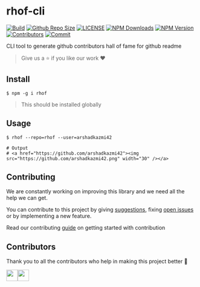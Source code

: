 # rhof-cli

[![Build](https://img.shields.io/travis/com/arshadkazmi42/rhof-cli.svg)](https://travis-ci.com/arshadkazmi42/rhof-cli/)
[![Github Repo Size](https://img.shields.io/github/repo-size/arshadkazmi42/rhof-cli.svg)](https://github.com/arshadkazmi42/rhof)
[![LICENSE](https://img.shields.io/npm/l/rhof.svg)](https://github.com/arshadkazmi42/rhof-cli/LICENSE)
[![NPM Downloads](https://img.shields.io/npm/dt/rhof.svg)](https://www.npmjs.com/package/rhof)
[![NPM Version](https://img.shields.io/npm/v/rhof.svg)](https://www.npmjs.com/package/rhof)
[![Contributors](https://img.shields.io/github/contributors/arshadkazmi42/rhof-cli.svg)](https://github.com/arshadkazmi42/rhof-cli/graphs/contributors)
[![Commit](https://img.shields.io/github/last-commit/arshadkazmi42/rhof-cli.svg)](https://github.com/arshadkazmi42/rhof-cli/commits/master)

CLI tool to generate github contributors hall of fame for github readme

> Give us a :star: if you like our work :heart:

## Install

```shell
$ npm -g i rhof
```

> This should be installed globally

## Usage

```shell
$ rhof --repo=rhof --user=arshadkazmi42

# Output
# <a href="https://github.com/arshadkazmi42"><img src="https://github.com/arshadkazmi42.png" width="30" /></a>
```

## Contributing

We are constantly working on improving this library and we need all the help we can get. 

You can contribute to this project by giving [suggestions](https://github.com/arshadkazmi42/rhof-cli/issues/new), fixing [open issues](https://github.com/arshadkazmi42/rhof-cli/issues) or by implementing a new feature. 

Read our contributing [guide](CONTRIBUTING.md) on getting started with contribution

## Contributors

Thank you to all the contributors who help in making this project better :raised_hands:

<a href="https://github.com/arshadkazmi42"><img src="https://github.com/arshadkazmi42.png" width="30" /></a><a href="https://github.com/sog01"><img src="https://github.com/sog01.png" width="30" /></a>
